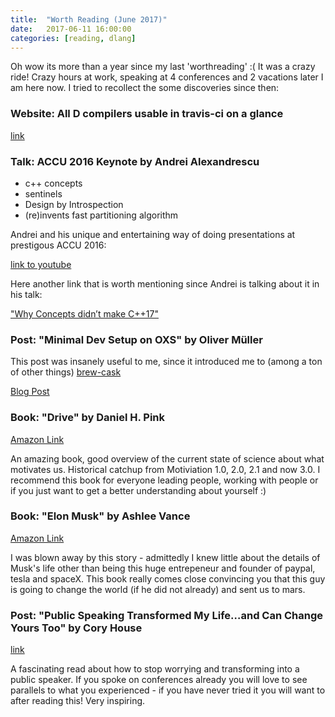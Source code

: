 ```yaml
---
title:  "Worth Reading (June 2017)"
date:   2017-06-11 16:00:00
categories: [reading, dlang]
---
```


Oh wow its more than a year since my last 'worthreading' :(
It was a crazy ride! Crazy hours at work, speaking at 4 conferences and 2 vacations later I am here now.
I tried to recollect the some discoveries since then:

### Website: All D compilers usable in travis-ci on a glance

[link](https://semitwist.com/travis-d-compilers)

### Talk: ACCU 2016 Keynote by Andrei Alexandrescu 

* c++ concepts
* sentinels
* Design by Introspection
* (re)invents fast partitioning algorithm

Andrei and his unique and entertaining way of doing presentations at prestigous ACCU 2016:

[link to youtube](https://www.youtube.com/watch?v=AxnotgLql0k)

Here another link that is worth mentioning since Andrei is talking about it in his talk:

["Why Concepts didn’t make C++17"](http://honermann.net/blog/?p=3)

### Post: "Minimal Dev Setup on OXS" by Oliver Müller

This post was insanely useful to me, since it introduced me to (among a ton of other things) [brew-cask](https://caskroom.github.io/)

[Blog Post](http://blog.coldflake.com/posts/Minimal-Development-Setup-for-Mac-OS/)

### Book: "Drive" by Daniel H. Pink

[Amazon Link](https://www.amazon.com/Drive-Daniel-H-Pink/dp/184767769X)

An amazing book, good overview of the current state of science about what motivates us. Historical catchup from Motiviation 1.0, 2.0, 2.1 and now 3.0. I recommend this book for everyone leading people, working with people or if you just want to get a better understanding about yourself :)

### Book: "Elon Musk" by Ashlee Vance

[Amazon Link](https://www.amazon.com/Elon-Musk-SpaceX-Fantastic-Future/dp/006230125X)

I was blown away by this story - admittedly I knew little about the details of Musk's life other than being this huge entrepeneur and founder of paypal, tesla and spaceX. This book really comes close convincing you that this guy is going to change the world (if he did not already) and sent us to mars.

### Post: "Public Speaking Transformed My Life…and Can Change Yours Too" by Cory House

[link](https://medium.freecodecamp.com/public-speaking-transformed-my-life-and-can-change-yours-too-ca8acdbcc188)

A fascinating read about how to stop worrying and transforming into a public speaker. If you spoke on conferences already you will love to see parallels to what you experienced - if you have never tried it you will want to after reading this! Very inspiring.
